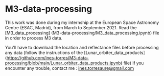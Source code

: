 # M3-data-processing

This work was done during my internship at the European Space Astronomy Centre (ESAC, Madrid), from March to September 2021.
Read the [M3_data_processing] (M3-data-processing/M3_data_processing.ipynb) file in order to process M3 data.

You'll have to download the location and reflectance files before processing any data (follow the instructions of the [Lunar_orbiter_data_products] (https://github.com/ines-torres/M3-data-processing/blob/main/Lunar_orbiter_data_products.ipynb) file)
If you encounter any trouble, contact me : ines.torresaure@gmail.com
